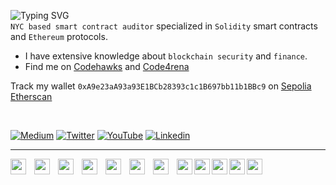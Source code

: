 ![Typing SVG](https://readme-typing-svg.demolab.com/?lines=John+Lawniczak)   
`NYC based smart contract auditor` specialized in `Solidity` smart contracts and `Ethereum` protocols.   

- I have extensive knowledge about `blockchain security` and `finance`.    
- Find me on [Codehawks](https://www.codehawks.com/) and [Code4rena](https://code4rena.com/)     

Track my wallet `0xA9e23aA93a93E1BCb28393c1c1B697bb11b1BBc9` on [Sepolia Etherscan](https://sepolia.etherscan.io/address/0xa9e23aa93a93e1bcb28393c1c1b697bb11b1bbc9)   

<br>
 
[![Medium](https://img.shields.io/badge/Medium-000000?style=for-the-badge&logo=medium&logoColor=white)](https://medium.com/@johnlawniczak)
[![Twitter](https://img.shields.io/badge/Twitter-1DA1F2?style=for-the-badge&logo=twitter&logoColor=white)](https://twitter.com/0xJohnnyLaw)
[![YouTube](https://img.shields.io/badge/YouTube-FF0000?style=for-the-badge&logo=youtube&logoColor=white)](https://www.youtube.com/channel/UCFMVgLr81G-opGABi2c8-PA)
[![Linkedin](https://img.shields.io/badge/LinkedIn-0077B5?style=for-the-badge&logo=linkedin&logoColor=white)](https://www.linkedin.com/in/john-lawniczak-767b511ba/)
          
----- 

<img align="left" width="25px" style="padding-right: 10px;" src="https://cdn.jsdelivr.net/gh/devicons/devicon/icons/solidity/solidity-original.svg" />
<img align="left" width="25px" style="padding-right: 10px;" src="https://cdn.jsdelivr.net/gh/devicons/devicon/icons/c/c-plain.svg" />
<img align="left" width="25px" style="padding-right: 10px;" src="https://cdn.jsdelivr.net/gh/devicons/devicon/icons/javascript/javascript-original.svg" />
<img align="left" width="25px" style="padding-right: 10px;" src="https://cdn.jsdelivr.net/gh/devicons/devicon/icons/python/python-original.svg" />
<img align="left" width="25px" style="padding-right: 10px;" src="https://cdn.jsdelivr.net/gh/devicons/devicon/icons/react/react-original.svg" />
<img align="left" width="25px" style="padding-right: 10px;" src="https://cdn.jsdelivr.net/gh/devicons/devicon/icons/django/django-plain.svg" />
<img align="left" width="25px" style="padding-right: 10px;" src="https://cdn.jsdelivr.net/gh/devicons/devicon/icons/html5/html5-plain.svg" />
<img align="left" width="25px" src="https://cdn.jsdelivr.net/gh/devicons/devicon/icons/css3/css3-plain.svg" />
<img align="left" width="25px" src="https://cdn.jsdelivr.net/gh/devicons/devicon/icons/bootstrap/bootstrap-plain.svg" />
<img align="left" width="25px" src="https://cdn.jsdelivr.net/gh/devicons/devicon/icons/mysql/mysql-original.svg" />       
<img align="left" width="25px" src="https://cdn.jsdelivr.net/gh/devicons/devicon/icons/github/github-original.svg" />
<img align="left" width="25px" src="https://cdn.jsdelivr.net/gh/devicons/devicon/icons/vscode/vscode-original.svg" />

